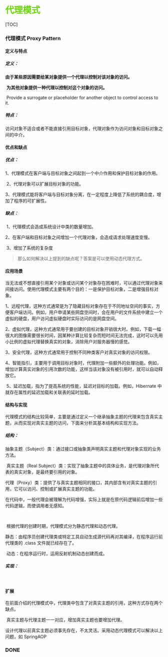 

# <font color=#69D600>代理模式</font>

[TOC]

### 代理模式	Proxy Pattern

#### 定义与特点

##### 定义：

​		**由于某些原因需要给某对象提供一个代理以控制对该对象的访问。**

​		**为其他对象提供一种代理以控制对这个对象的访问。**

​		Provide a surrogate or placeholder for another object to control access to it.

##### 特点：

​		访问对象不适合或者不能直接引用目标对象，代理对象作为访问对象和目标对象之间的中介。



#### 优点和缺点

##### 优点：

​		1、代理模式在客户端与目标对象之间起到一个中介作用和保护目标对象的作用。

​		2、代理对象可以扩展目标对象的功能。

​		3、代理模式能将客户端与目标对象分离，在一定程度上降低了系统的耦合度，增加了程序的可扩展性。

##### 缺点：

​		1、代理模式会造成系统设计中类的数量增加。

​		2、在客户端和目标对象之间增加一个代理对象，会造成请求处理速度变慢。

​		3、增加了系统的复杂度

> 那么如何解决以上提到的缺点呢？答案是可以使用动态代理方式。



#### 应用场景

​		当无法或不想直接引用某个对象或访问某个对象存在困难时，可以通过代理对象来间接访问。使用代理模式主要有两个目的：一是保护目标对象，二是增强目标对象。

​		1、远程代理，这种方式通常是为了隐藏目标对象存在于不同地址空间的事实，方便客户端访问。例如，用户申请某些网盘空间时，会在用户的文件系统中建立一个虚拟的硬盘，用户访问虚拟硬盘时实际访问的是网盘空间。

​		2、虚拟代理，这种方式通常用于要创建的目标对象开销很大时。例如，下载一幅很大的图像需要很长时间，因某种计算比较复杂而短时间无法完成，这时可以先用小比例的虚拟代理替换真实的对象，消除用户对服务器慢的感觉。

​		3、安全代理，这种方式通常用于控制不同种类客户对真实对象的访问权限。

​		4、智能指引，主要用于调用目标对象时，代理附加一些额外的处理功能。例如，增加计算真实对象的引用次数的功能，这样当该对象没有被引用时，就可以自动释放它。

​		5、延迟加载，指为了提高系统的性能，延迟对目标的加载。例如，Hibernate 中就存在属性的延迟加载和关联表的延时加载。



#### 结构与实现

​		代理模式的结构比较简单，主要是通过定义一个继承抽象主题的代理来包含真实主题，从而实现对真实主题的访问，下面来分析其基本结构和实现方法。

##### 结构：

​		抽象主题（Subject）类：通过接口或抽象类声明真实主题和代理对象实现的业务方法。

​		真实主题（Real Subject）类：实现了抽象主题中的具体业务，是代理对象所代表的真实对象，是最终要引用的对象。

​		代理（Proxy）类：提供了与真实主题相同的接口，其内部含有对真实主题的引用，它可以访问、控制或扩展真实主题的功能。

​		在代码中，一般代理会被理解为代码增强，实际上就是在原代码逻辑前后增加一些代码逻辑，而使调用者无感知。

​		

​		根据代理的创建时期，代理模式分为静态代理和动态代理。

​			静态：由程序员创建代理类或特定工具自动生成源代码再对其编译，在程序运行前代理类的 .class 文件就已经存在了。

​			动态：在程序运行时，运用反射机制动态创建而成。

##### 实现：



​		



#### 扩展

​		在前面介绍的代理模式中，代理类中包含了对真实主题的引用，这种方式存在两个缺点。

​			真实主题与代理主题一一对应，增加真实主题也要增加代理。

​			设计代理以前真实主题必须事先存在，不太灵活。采用动态代理模式可以解决以上问题，如 SpringAOP



### DONE

